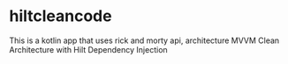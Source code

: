 # hiltcleancode

This is a kotlin app that uses rick and morty api, architecture MVVM Clean Architecture with Hilt Dependency Injection
